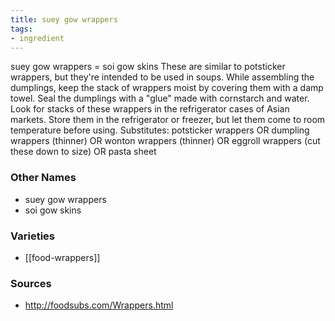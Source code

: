 ```yaml
---
title: suey gow wrappers
tags:
- ingredient
---
```

suey gow wrappers = soi gow skins These are similar to potsticker wrappers, but they're intended to be used in soups. While assembling the dumplings, keep the stack of wrappers moist by covering them with a damp towel. Seal the dumplings with a "glue" made with cornstarch and water. Look for stacks of these wrappers in the refrigerator cases of Asian markets. Store them in the refrigerator or freezer, but let them come to room temperature before using. Substitutes: potsticker wrappers OR dumpling wrappers (thinner) OR wonton wrappers (thinner) OR eggroll wrappers (cut these down to size) OR pasta sheet

### Other Names

* suey gow wrappers
* soi gow skins

### Varieties

* [[food-wrappers]]

### Sources
* http://foodsubs.com/Wrappers.html
